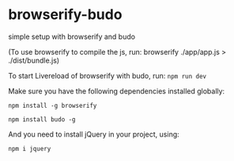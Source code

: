 # browserify-budo
simple setup with browserify and budo

(To use browserify to compile the js, run: browserify ./app/app.js > ./dist/bundle.js)

To start Livereload of browserify with budo, run: `npm run dev`

Make sure you have the following dependencies installed globally: 

`npm install -g browserify`

`npm install budo -g`

And you need to install jQuery in your project, using: 

`npm i jquery`
